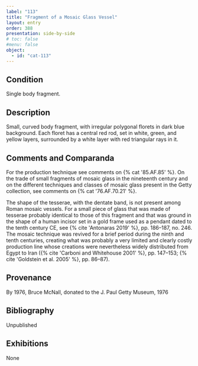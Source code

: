 ```yaml
---
label: "113"
title: "Fragment of a Mosaic Glass Vessel"
layout: entry
order: 388
presentation: side-by-side
# toc: false
#menu: false 
object:
  - id: "cat-113"
---
```


## Condition

Single body fragment.

## Description

Small, curved body fragment, with irregular polygonal florets in dark blue background. Each floret has a central red rod, set in white, green, and yellow layers, surrounded by a white layer with red triangular rays in it.

## Comments and Comparanda

For the production technique see comments on {% cat '85.AF.85' %}. On the trade of small fragments of mosaic glass in the nineteenth century and on the different techniques and classes of mosaic glass present in the Getty collection, see comments on {% cat '76.AF.70.21' %}.

The shape of the tesserae, with the dentate band, is not present among Roman mosaic vessels. For a small piece of glass that was made of tesserae probably identical to those of this fragment and that was ground in the shape of a human incisor set in a gold frame used as a pendant dated to the tenth century CE, see {% cite 'Antonaras 2019' %}, pp. 186–187, no. 246. The mosaic technique was revived for a brief period during the ninth and tenth centuries, creating what was probably a very limited and clearly costly production line whose creations were nevertheless widely distributed from Egypt to Iran ({% cite 'Carboni and Whitehouse 2001' %}, pp. 147–153; {% cite 'Goldstein et al. 2005' %}, pp. 86–87).

## Provenance

By 1976, Bruce McNall, donated to the J. Paul Getty Museum, 1976

## Bibliography

Unpublished

## Exhibitions

None